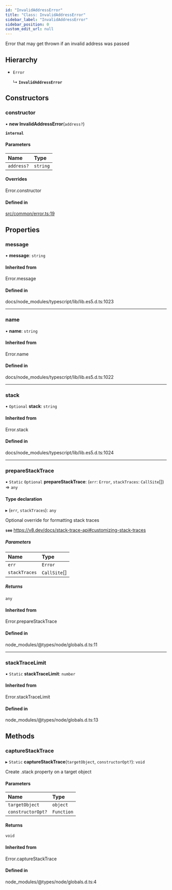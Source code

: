 ```yaml
---
id: "InvalidAddressError"
title: "Class: InvalidAddressError"
sidebar_label: "InvalidAddressError"
sidebar_position: 0
custom_edit_url: null
---
```


Error that may get thrown if an invalid address was passed

## Hierarchy

- `Error`

  ↳ **`InvalidAddressError`**

## Constructors

### constructor

• **new InvalidAddressError**(`address?`)

**`internal`**

#### Parameters

| Name | Type |
| :------ | :------ |
| `address?` | `string` |

#### Overrides

Error.constructor

#### Defined in

[src/common/error.ts:19](https://github.com/PrasoonPratham/nftlabs-sdk-ts/blob/bd3e5c6/src/common/error.ts#L19)

## Properties

### message

• **message**: `string`

#### Inherited from

Error.message

#### Defined in

docs/node_modules/typescript/lib/lib.es5.d.ts:1023

___

### name

• **name**: `string`

#### Inherited from

Error.name

#### Defined in

docs/node_modules/typescript/lib/lib.es5.d.ts:1022

___

### stack

• `Optional` **stack**: `string`

#### Inherited from

Error.stack

#### Defined in

docs/node_modules/typescript/lib/lib.es5.d.ts:1024

___

### prepareStackTrace

▪ `Static` `Optional` **prepareStackTrace**: (`err`: `Error`, `stackTraces`: `CallSite`[]) => `any`

#### Type declaration

▸ (`err`, `stackTraces`): `any`

Optional override for formatting stack traces

**`see`** https://v8.dev/docs/stack-trace-api#customizing-stack-traces

##### Parameters

| Name | Type |
| :------ | :------ |
| `err` | `Error` |
| `stackTraces` | `CallSite`[] |

##### Returns

`any`

#### Inherited from

Error.prepareStackTrace

#### Defined in

node_modules/@types/node/globals.d.ts:11

___

### stackTraceLimit

▪ `Static` **stackTraceLimit**: `number`

#### Inherited from

Error.stackTraceLimit

#### Defined in

node_modules/@types/node/globals.d.ts:13

## Methods

### captureStackTrace

▸ `Static` **captureStackTrace**(`targetObject`, `constructorOpt?`): `void`

Create .stack property on a target object

#### Parameters

| Name | Type |
| :------ | :------ |
| `targetObject` | `object` |
| `constructorOpt?` | `Function` |

#### Returns

`void`

#### Inherited from

Error.captureStackTrace

#### Defined in

node_modules/@types/node/globals.d.ts:4
